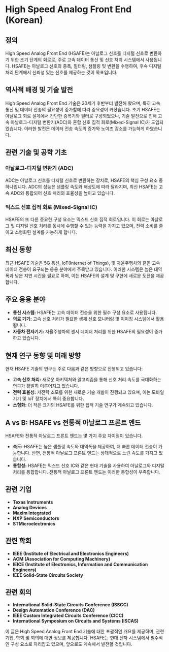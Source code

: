 # High Speed Analog Front End (Korean)

## 정의

High Speed Analog Front End (HSAFE)는 아날로그 신호를 디지털 신호로 변환하기 위한 초기 단계의 회로로, 주로 고속 데이터 통신 및 신호 처리 시스템에서 사용됩니다. HSAFE는 아날로그 신호의 증폭, 필터링, 샘플링 및 변환을 수행하여, 후속 디지털 처리 단계에서 신뢰성 있는 신호를 제공하는 것이 목표입니다.

## 역사적 배경 및 기술 발전

High Speed Analog Front End 기술은 20세기 후반부터 발전해 왔으며, 특히 고속 통신 및 데이터 전송의 필요성이 증가함에 따라 중요성이 커졌습니다. 초기 HSAFE는 아날로그 회로 설계에서 간단한 증폭기와 필터로 구성되었으나, 기술 발전으로 인해 고속 아날로그-디지털 변환기(ADC)와 혼합 신호 집적 회로(Mixed-Signal IC)가 도입되었습니다. 이러한 발전은 데이터 전송 속도의 증가와 노이즈 감소를 가능하게 하였습니다.

## 관련 기술 및 공학 기초

### 아날로그-디지털 변환기 (ADC)

ADC는 아날로그 신호를 디지털 신호로 변환하는 장치로, HSAFE의 핵심 구성 요소 중 하나입니다. ADC의 성능은 샘플링 속도와 해상도에 따라 달라지며, 최신 HSAFE는 고속 ADC와 통합되어 신호 처리의 효율성을 높이고 있습니다.

### 믹스드 신호 집적 회로 (Mixed-Signal IC)

HSAFE의 또 다른 중요한 구성 요소는 믹스드 신호 집적 회로입니다. 이 회로는 아날로그 및 디지털 신호 처리를 동시에 수행할 수 있는 능력을 가지고 있으며, 전력 소비를 줄이고 소형화된 설계를 가능하게 합니다.

## 최신 동향

최근 HSAFE 기술은 5G 통신, IoT(Internet of Things), 및 자율주행차와 같은 고속 데이터 전송이 요구되는 응용 분야에서 주목받고 있습니다. 이러한 시스템은 높은 대역폭과 낮은 지연 시간을 필요로 하며, 이는 HSAFE의 설계 및 구현에 새로운 도전을 제공합니다.

## 주요 응용 분야

- **통신 시스템:** HSAFE는 고속 데이터 전송을 위한 필수 구성 요소로 사용됩니다.
- **의료 기기:** 고속 신호 처리가 필요한 생체 신호 모니터링 및 이미징 시스템에서 활용됩니다.
- **자동차 전자기기:** 자율주행차의 센서 데이터 처리를 위한 HSAFE의 필요성이 증가하고 있습니다.

## 현재 연구 동향 및 미래 방향

현재 HSAFE 기술의 연구는 주로 다음과 같은 방향으로 진행되고 있습니다:

- **고속 신호 처리:** 새로운 아키텍처와 알고리즘을 통해 신호 처리 속도를 극대화하는 연구가 활발히 이루어지고 있습니다.
- **전력 효율성:** 저전력 소모를 위한 새로운 기술 개발이 진행되고 있으며, 이는 모바일 기기 및 IoT 장치에서 특히 중요합니다.
- **소형화:** 더 작은 크기의 HSAFE를 위한 집적 기술 연구가 계속되고 있습니다.

## A vs B: HSAFE vs 전통적 아날로그 프론트 엔드

HSAFE와 전통적 아날로그 프론트 엔드는 몇 가지 주요 차이점이 있습니다.

- **속도:** HSAFE는 높은 샘플링 속도와 대역폭을 제공하여, 더 빠른 데이터 전송이 가능합니다. 반면, 전통적 아날로그 프론트 엔드는 상대적으로 느린 속도를 가지고 있습니다.
- **통합성:** HSAFE는 믹스드 신호 IC와 같은 현대 기술을 사용하여 아날로그와 디지털 처리를 통합합니다. 전통적 아날로그 프론트 엔드는 이러한 통합성이 부족합니다.

## 관련 기업

- **Texas Instruments**
- **Analog Devices**
- **Maxim Integrated**
- **NXP Semiconductors**
- **STMicroelectronics**

## 관련 학회

- **IEEE (Institute of Electrical and Electronics Engineers)**
- **ACM (Association for Computing Machinery)**
- **IEICE (Institute of Electronics, Information and Communication Engineers)**
- **IEEE Solid-State Circuits Society**

## 관련 회의

- **International Solid-State Circuits Conference (ISSCC)**
- **Design Automation Conference (DAC)**
- **IEEE Custom Integrated Circuits Conference (CICC)**
- **International Symposium on Circuits and Systems (ISCAS)**

이 글은 High Speed Analog Front End 기술에 대한 포괄적인 개요를 제공하며, 관련 기업, 학회 및 회의에 대한 정보를 제공합니다. HSAFE는 현대 전자 시스템에서 필수적인 구성 요소로 자리잡고 있으며, 앞으로도 계속해서 발전할 것입니다.